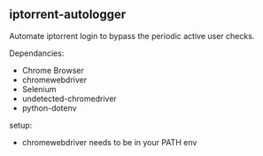 ## iptorrent-autologger

Automate iptorrent login to bypass the periodic active user checks.

Dependancies:
* Chrome Browser
* chromewebdriver
* Selenium
* undetected-chromedriver
* python-dotenv

setup:
* chromewebdriver needs to be in your PATH env
